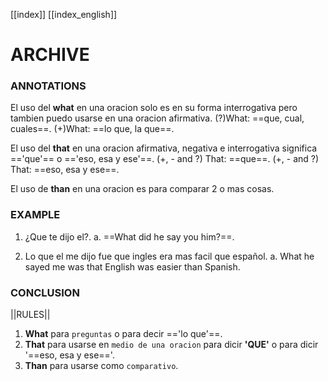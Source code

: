 
[[index]]
[[index_english]]


# ARCHIVE



### ANNOTATIONS
El uso del **what** en una oracion solo es en su forma interrogativa pero tambien puedo usarse en una oracion afirmativa.
(?)What: ==que, cual, cuales==.
(+)What: ==lo que, la que==.

El uso del **that** en una oracion afirmativa, negativa e interrogativa significa =='que'== o =='eso, esa y ese'==.
(+, - and ?) That: ==que==.
(+, - and ?) That: ==eso, esa y ese==.

El uso de **than** en una oracion es para comparar 2 o mas cosas.


### EXAMPLE
1. ¿Que te dijo el?.
	a. ==What did he say you him?==.

2. Lo que el me dijo fue que ingles era mas facil que español.
	a. What he sayed me was that English was easier than Spanish.

### CONCLUSION

||RULES||
1. **What** para ``preguntas`` o para decir =='lo que'==.
2. **That** para usarse en ``medio de una oracion`` para dicir **'QUE'** o para dicir '==eso, esa y ese=='. 
3. **Than** para usarse como ``comparativo``. 